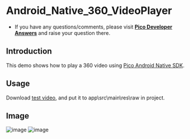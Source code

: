 # Android_Native_360_VideoPlayer

- If you have any questions/comments, please visit [**Pico Developer Answers**](https://devanswers.pico-interactive.com/) and raise your question there.

## Introduction

This demo shows how to play a 360 video using [Pico Android Native SDK](https://developer.pico-interactive.com/sdk/index?id=6).

## Usage

Download [test video](https://internal-picocloud.picovr.com:8443/picocloud/f/8c04ec2286/), and put it to app\src\main\res\raw in project.

## Image

![image](https://github.com/picoxr/Android_Native_360_VideoPlayer/blob/master/player.png?raw=true)
![image](https://github.com/picoxr/Android_Native_360_VideoPlayer/blob/master/controller.png?raw=true)


